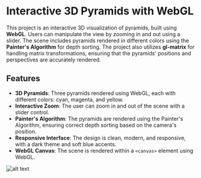 # Interactive 3D Pyramids with WebGL

This project is an interactive 3D visualization of pyramids, built using **WebGL**. Users can manipulate the view by zooming in and out using a slider. The scene includes pyramids rendered in different colors using the **Painter's Algorithm** for depth sorting. The project also utilizes **gl-matrix** for handling matrix transformations, ensuring that the pyramids' positions and perspectives are accurately rendered.

## Features

- **3D Pyramids**: Three pyramids rendered using WebGL, each with different colors: cyan, magenta, and yellow.
- **Interactive Zoom**: The user can zoom in and out of the scene with a slider control.
- **Painter's Algorithm**: The pyramids are rendered using the Painter's Algorithm, ensuring correct depth sorting based on the camera's position.
- **Responsive Interface**: The design is clean, modern, and responsive, with a dark theme and soft blue accents.
- **WebGL Canvas**: The scene is rendered within a `<canvas>` element using WebGL.

![alt text](<Screenshot 2024-09-05 at 11.03.55 PM.png>)
